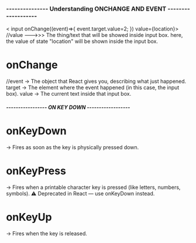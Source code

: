 ### --------------- Understanding ONCHANGE AND EVENT ------------------- ###
< input onChange((event)=>{
    event.target.value=2; 
}) value={location}> //value --->>> The thing/text that will be showed inside input box. here, the value of state "location" will be shown inside the input box.
# onChange
//event → The object that React gives you, describing what just happened.
target → The element where the event happened (in this case, the input box).
value → The current text inside that input box.


##### ----------------- ON KEY DOWN ------------------ ####

# onKeyDown 
→ Fires as soon as the key is physically pressed down.
# onKeyPress 
→ Fires when a printable character key is pressed (like letters, numbers, symbols). ⚠️ Deprecated in React — use onKeyDown instead.
# onKeyUp 
→ Fires when the key is released.